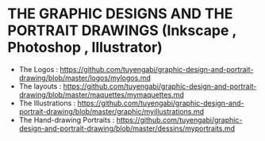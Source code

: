 # THE GRAPHIC DESIGNS AND THE PORTRAIT DRAWINGS (Inkscape , Photoshop , Illustrator)

* The Logos : https://github.com/tuyengabi/graphic-design-and-portrait-drawing/blob/master/logos/mylogos.md
* The layouts : https://github.com/tuyengabi/graphic-design-and-portrait-drawing/blob/master/maquettes/mymaquettes.md
* The Illustrations : https://github.com/tuyengabi/graphic-design-and-portrait-drawing/blob/master/graphic/myillustrations.md
* The Hand-drawing Portraits : https://github.com/tuyengabi/graphic-design-and-portrait-drawing/blob/master/dessins/myportraits.md
